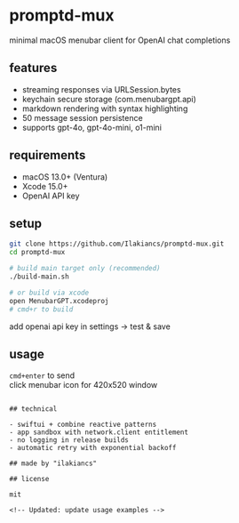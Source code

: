 # promptd-mux

minimal macOS menubar client for OpenAI chat completions

## features

- streaming responses via URLSession.bytes
- keychain secure storage (com.menubargpt.api)
- markdown rendering with syntax highlighting  
- 50 message session persistence
- supports gpt-4o, gpt-4o-mini, o1-mini

## requirements

- macOS 13.0+ (Ventura)
- Xcode 15.0+
- OpenAI API key

## setup

```bash
git clone https://github.com/Ilakiancs/promptd-mux.git
cd promptd-mux

# build main target only (recommended)
./build-main.sh

# or build via xcode
open MenubarGPT.xcodeproj
# cmd+r to build
```

add openai api key in settings → test & save

## usage

`cmd+enter` to send  
click menubar icon for 420x520 window

```

## technical

- swiftui + combine reactive patterns
- app sandbox with network.client entitlement
- no logging in release builds
- automatic retry with exponential backoff

## made by "ilakiancs" 

## license

mit

<!-- Updated: update usage examples -->
